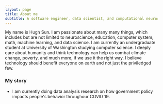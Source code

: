 ```yaml
---
layout: page
title: About me
subtitle: A software engineer, data scientist, and computational neuroscientist who tries to make this world a better place.
---
```


My name is Hugh Sun. I am passionate about many many things, which includes but are not limited to neuroscience, education, computer system, math, machine learning, and data science.
I am currently an undergraduate student at University of Washington studying computer science. I deeply care about humanity and think technology can help us combat climate change, poverty, and much more, if we use it the right way. I believe technology should benefit everyone on earth and not just the priviledged few. 

### My story
- I am currently doing data analysis research on how government policy impacts people's behavior throughour COVID 19. 
